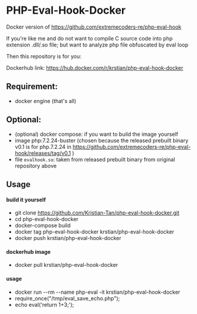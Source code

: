 # PHP-Eval-Hook-Docker

Docker version of https://github.com/extremecoders-re/php-eval-hook

If you're like me and do not want to compile C source code into php extension .dll/.so file; but want to analyze php file obfuscated by eval loop

Then this repository is for you:

Dockerhub link: https://hub.docker.com/r/krstian/php-eval-hook-docker

## Requirement:
- docker engine (that's all)

## Optional:
- (optional) docker compose: if you want to build the image yourself
- image php:7.2.24-buster (chosen because the released prebuilt binary v0.1 is for php.7.2.24 in https://github.com/extremecoders-re/php-eval-hook/releases/tag/v0.1 )
- file `evalhook.so`: taken from released prebuilt binary from original repository above

## Usage 

#### build it yourself
- git clone https://github.com/Kristian-Tan/php-eval-hook-docker.git
- cd php-eval-hook-docker
- docker-compose build
- docker tag php-eval-hook-docker krstian/php-eval-hook-docker
- docker push krstian/php-eval-hook-docker

#### dockerhub image
- docker pull krstian/php-eval-hook-docker

#### usage
- docker run --rm --name php-eval -it krstian/php-eval-hook-docker
- require_once("/tmp/eval_save_echo.php");
- echo eval('return 1+3;');
